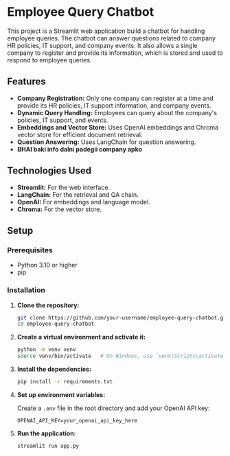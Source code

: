 # Employee Query Chatbot

This project is a Streamlit web application build a chatbot for handling employee queries. The chatbot can answer questions related to company HR policies, IT support, and company events. It also allows a single company to register and provide its information, which is stored and used to respond to employee queries.

## Features

- **Company Registration:** Only one company can register at a time and provide its HR policies, IT support information, and company events.
- **Dynamic Query Handling:** Employees can query about the company's policies, IT support, and events.
- **Embeddings and Vector Store:** Uses OpenAI embeddings and Chroma vector store for efficient document retrieval.
- **Question Answering:** Uses LangChain for question answering.
- **BHAI baki info dalni padegii company apko**


## Technologies Used

- **Streamlit:** For the web interface.
- **LangChain:** For the retrieval and QA chain.
- **OpenAI:** For embeddings and language model.
- **Chroma:** For the vector store.

## Setup

### Prerequisites

- Python 3.10 or higher
- pip

### Installation

1. **Clone the repository:**

    ```bash
    git clone https://github.com/your-username/employee-query-chatbot.git
    cd employee-query-chatbot
    ```

2. **Create a virtual environment and activate it:**

    ```bash
    python -m venv venv
    source venv/bin/activate   # On Windows, use `venv\Scripts\activate`
    ```

3. **Install the dependencies:**

    ```bash
    pip install -r requirements.txt
    ```

4. **Set up environment variables:**

    Create a `.env` file in the root directory and add your OpenAI API key:

    ```plaintext
    OPENAI_API_KEY=your_openai_api_key_here
    ```

5. **Run the application:**

    ```bash
    streamlit run app.py
    ```























